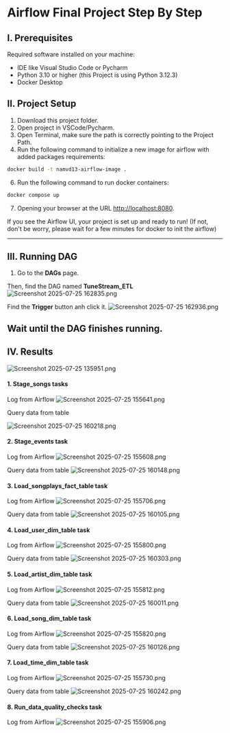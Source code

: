 
# Airflow Final Project Step By Step

## I. Prerequisites

Required software installed on your machine:

- IDE like Visual Studio Code or Pycharm
- Python 3.10 or higher (this Project is using Python 3.12.3)
- Docker Desktop

## II. Project Setup

1. Download this project folder.
3. Open project in VSCode/Pycharm.
4. Open Terminal, make sure the path is correctly pointing to the Project Path.
5. Run the following command to initialize a new image for airflow with added packages requirements:

```bash
docker build -t namvd13-airflow-image .
```

6. Run the following command to run docker containers:

```bash
docker compose up
```

7. Opening your browser at the URL [http://localhost:8080](http://localhost:8080).

If you see the Airflow UI, your project is set up and ready to run!
(If not, don't be worry, please wait for a few minutes for docker to init the airflow)

---

## III. Running DAG
1. Go to the **DAGs** page.

Then, find the DAG named **TuneStream_ETL** 
![Screenshot 2025-07-25 162835.png](images/Screenshot%202025-07-25%20162835.png)

Find the **Trigger** button anh click it.
![Screenshot 2025-07-25 162936.png](images/Screenshot%202025-07-25%20162936.png)

Wait until the DAG finishes running.
---

## IV. Results

![Screenshot 2025-07-25 135951.png](images/Screenshot%202025-07-25%20135951.png)

#### 1. Stage_songs tasks
Log from Airflow
![Screenshot 2025-07-25 155641.png](images/Screenshot%202025-07-25%20155641.png)

Query data from table

![Screenshot 2025-07-25 160218.png](images/Screenshot%202025-07-25%20160218.png)

#### 2. Stage_events task
Log from Airflow
![Screenshot 2025-07-25 155608.png](images/Screenshot%202025-07-25%20155608.png)

Query data from table
![Screenshot 2025-07-25 160148.png](images/Screenshot%202025-07-25%20160148.png)

#### 3. Load_songplays_fact_table task
Log from Airflow
![Screenshot 2025-07-25 155706.png](images/Screenshot%202025-07-25%20155706.png)

Query data from table
![Screenshot 2025-07-25 160105.png](images/Screenshot%202025-07-25%20160105.png)

#### 4. Load_user_dim_table task
Log from Airflow
![Screenshot 2025-07-25 155800.png](images/Screenshot%202025-07-25%20155800.png)

Query data from table
![Screenshot 2025-07-25 160303.png](images/Screenshot%202025-07-25%20160303.png)

#### 5. Load_artist_dim_table task
Log from Airflow
![Screenshot 2025-07-25 155812.png](images/Screenshot%202025-07-25%20155812.png)

Query data from table
![Screenshot 2025-07-25 160011.png](images/Screenshot%202025-07-25%20160011.png)

#### 6. Load_song_dim_table task
Log from Airflow
![Screenshot 2025-07-25 155820.png](images/Screenshot%202025-07-25%20155820.png)

Query data from table
![Screenshot 2025-07-25 160126.png](images/Screenshot%202025-07-25%20160126.png)

#### 7. Load_time_dim_table task
Log from Airflow
![Screenshot 2025-07-25 155730.png](images/Screenshot%202025-07-25%20155730.png)

Query data from table
![Screenshot 2025-07-25 160242.png](images/Screenshot%202025-07-25%20160242.png)

#### 8. Run_data_quality_checks task
Log from Airflow
![Screenshot 2025-07-25 155906.png](images/Screenshot%202025-07-25%20155906.png)
